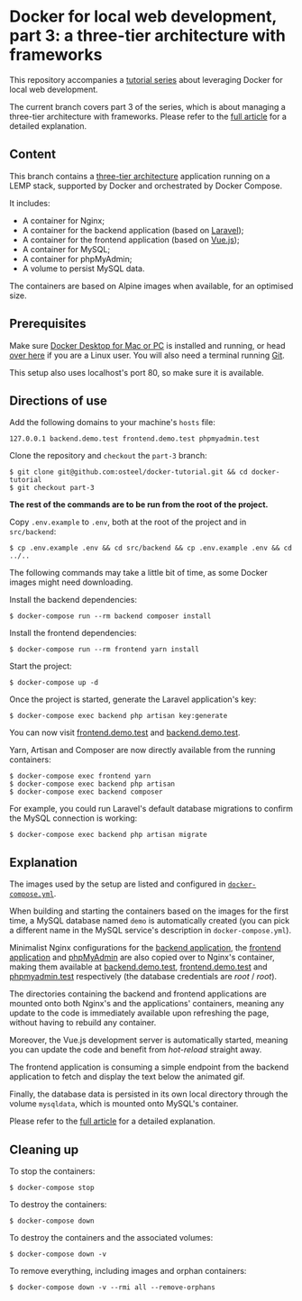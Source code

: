 # Docker for local web development, part 3: a three-tier architecture with frameworks

This repository accompanies a [tutorial series](https://tech.osteel.me/posts/docker-for-local-web-development-why-should-you-care "Docker for local web development, introduction: why should you care?") about leveraging Docker for local web development.

The current branch covers part 3 of the series, which is about managing a three-tier architecture with frameworks. Please refer to the [full article](https://tech.osteel.me/posts/docker-for-local-web-development-part-3-a-three-tier-architecture-with-frameworks "Docker for local web development, part 3: a three-tier architecture with frameworks") for a detailed explanation.

## Content

This branch contains a [three-tier architecture](https://www.techopedia.com/definition/24649/three-tier-architecture) application running on a LEMP stack, supported by Docker and orchestrated by Docker Compose.

It includes:

* A container for Nginx;
* A container for the backend application (based on [Laravel](https://laravel.com/));
* A container for the frontend application (based on [Vue.js](https://vuejs.org/));
* A container for MySQL;
* A container for phpMyAdmin;
* A volume to persist MySQL data.

The containers are based on Alpine images when available, for an optimised size.

## Prerequisites

Make sure [Docker Desktop for Mac or PC](https://www.docker.com/products/docker-desktop) is installed and running, or head [over here](https://docs.docker.com/install/) if you are a Linux user. You will also need a terminal running [Git](https://git-scm.com/).

This setup also uses localhost's port 80, so make sure it is available.

## Directions of use

Add the following domains to your machine's `hosts` file:

```
127.0.0.1 backend.demo.test frontend.demo.test phpmyadmin.test
```

Clone the repository and `checkout` the `part-3` branch:

```
$ git clone git@github.com:osteel/docker-tutorial.git && cd docker-tutorial
$ git checkout part-3
```

**The rest of the commands are to be run from the root of the project.**

Copy `.env.example` to `.env`, both at the root of the project and in `src/backend`:

```
$ cp .env.example .env && cd src/backend && cp .env.example .env && cd ../..
```

The following commands may take a little bit of time, as some Docker images might need downloading.

Install the backend dependencies:

```
$ docker-compose run --rm backend composer install
```

Install the frontend dependencies:

```
$ docker-compose run --rm frontend yarn install
```

Start the project:

```
$ docker-compose up -d
```

Once the project is started, generate the Laravel application's key:

```
$ docker-compose exec backend php artisan key:generate
```

You can now visit [frontend.demo.test](http://frontend.demo.test) and [backend.demo.test](http://backend.demo.test).

Yarn, Artisan and Composer are now directly available from the running containers:

```
$ docker-compose exec frontend yarn
$ docker-compose exec backend php artisan
$ docker-compose exec backend composer
```

For example, you could run Laravel's default database migrations to confirm the MySQL connection is working:

```
$ docker-compose exec backend php artisan migrate
```

## Explanation

The images used by the setup are listed and configured in [`docker-compose.yml`](https://github.com/osteel/docker-tutorial/blob/part-3/docker-compose.yml).

When building and starting the containers based on the images for the first time, a MySQL database named `demo` is automatically created (you can pick a different name in the MySQL service's description in `docker-compose.yml`).

Minimalist Nginx configurations for the [backend application](https://github.com/osteel/docker-tutorial/blob/part-3/.docker/nginx/conf.d/backend.conf), the [frontend application](https://github.com/osteel/docker-tutorial/blob/part-3/.docker/nginx/conf.d/frontend.conf) and [phpMyAdmin](https://github.com/osteel/docker-tutorial/blob/part-3/.docker/nginx/conf.d/phpmyadmin.conf) are also copied over to Nginx's container, making them available at [backend.demo.test](http://backend.demo.test), [frontend.demo.test](http://frontend.demo.test) and [phpmyadmin.test](http://phpmyadmin.test) respectively (the database credentials are *root* / *root*).

The directories containing the backend and frontend applications are mounted onto both Nginx's and the applications' containers, meaning any update to the code is immediately available upon refreshing the page, without having to rebuild any container.

Moreover, the Vue.js development server is automatically started, meaning you can update the code and benefit from _hot-reload_ straight away.

The frontend application is consuming a simple endpoint from the backend application to fetch and display the text below the animated gif.

Finally, the database data is persisted in its own local directory through the volume `mysqldata`, which is mounted onto MySQL's container.

Please refer to the [full article](https://tech.osteel.me/posts/docker-for-local-web-development-part-3-a-three-tier-architecture-with-frameworks "Docker for local web development, part 3: a three-tier architecture with frameworks") for a detailed explanation.

## Cleaning up

To stop the containers:

```
$ docker-compose stop
```

To destroy the containers:

```
$ docker-compose down
```

To destroy the containers and the associated volumes:

```
$ docker-compose down -v
```

To remove everything, including images and orphan containers:

```
$ docker-compose down -v --rmi all --remove-orphans
```
